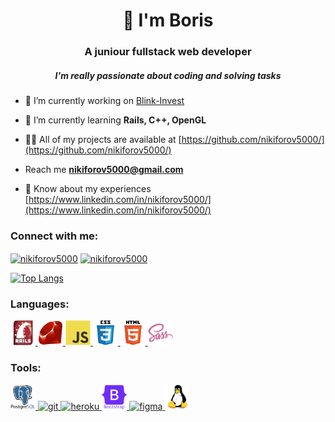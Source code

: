 <h1 align="center">👋 I'm Boris </h1>
<h3 align="center">A juniour fullstack web developer</h3>
<h5 align="center">I'm  really passionate about coding and solving tasks</h5>


- 🔭 I’m currently working on [Blink-Invest](https://github.com/tournz/blink-invest)

- 🌱 I’m currently learning **Rails, C++, OpenGL**

- 👨‍💻 All of my projects are available at [https://github.com/nikiforov5000/](https://github.com/nikiforov5000/)

- Reach me **nikiforov5000@gmail.com**

- 📄 Know about my experiences [https://www.linkedin.com/in/nikiforov5000/](https://www.linkedin.com/in/nikiforov5000/)

<h3 align="left">Connect with me:</h3>
<p align="left">
<a href="https://linkedin.com/in/nikiforov5000" target="blank"><img align="center" src="https://cdn.jsdelivr.net/npm/simple-icons@3.0.1/icons/linkedin.svg" alt="nikiforov5000" height="25" width="25" /></a>
<a href="https://instagram.com/nikiforov5000" target="blank"><img align="center" src="https://cdn.jsdelivr.net/npm/simple-icons@3.0.1/icons/instagram.svg" alt="nikiforov5000" height="25" width="25" /></a>
</p>


 [![Top Langs](https://github-readme-stats.vercel.app/api/top-langs/?username=nikiforov5000&layout=compact)](https://github.com/anuraghazra/github-readme-stats) 
  <h3 align="left">Languages:</h3>
<p align="left"> 
  <a href="https://rubyonrails.org" target="_blank"> <img src="https://raw.githubusercontent.com/devicons/devicon/master/icons/rails/rails-original-wordmark.svg" alt="rails" width="40" height="40"/> </a>
   <a href="https://www.ruby-lang.org/en/" target="_blank"> <img src="https://raw.githubusercontent.com/devicons/devicon/master/icons/ruby/ruby-original.svg" alt="ruby" width="40" height="40"/> </a> 
  <a href="https://developer.mozilla.org/en-US/docs/Web/JavaScript" target="_blank"> <img src="https://raw.githubusercontent.com/devicons/devicon/master/icons/javascript/javascript-original.svg" alt="javascript" width="40" height="40"/> </a> 
  <a href="https://www.w3schools.com/css/" target="_blank"> <img src="https://raw.githubusercontent.com/devicons/devicon/master/icons/css3/css3-original-wordmark.svg" alt="css3" width="40" height="40"/> </a> 
  <a href="https://www.w3.org/html/" target="_blank"> <img src="https://raw.githubusercontent.com/devicons/devicon/master/icons/html5/html5-original-wordmark.svg" alt="html5" width="40" height="40"/> </a> 
  <a href="https://sass-lang.com" target="_blank"> <img src="https://raw.githubusercontent.com/devicons/devicon/master/icons/sass/sass-original.svg" alt="sass" width="40" height="40"/> </a> </p>
  <h3 align="left">Tools:</h3>
<p align="left"> 
  <a href="https://www.postgresql.org" target="_blank"> <img src="https://raw.githubusercontent.com/devicons/devicon/master/icons/postgresql/postgresql-original-wordmark.svg" alt="postgresql" width="40" height="40"/> </a> 
  <a href="https://git-scm.com/" target="_blank"> <img src="https://www.vectorlogo.zone/logos/git-scm/git-scm-icon.svg" alt="git" width="40" height="40"/> </a> 
  <a href="https://heroku.com" target="_blank"> <img src="https://www.vectorlogo.zone/logos/heroku/heroku-icon.svg" alt="heroku" width="40" height="40"/> </a> 
  <a href="https://getbootstrap.com" target="_blank"> <img src="https://raw.githubusercontent.com/devicons/devicon/master/icons/bootstrap/bootstrap-plain-wordmark.svg" alt="bootstrap" width="40" height="40"/> </a> 
  <a href="https://www.figma.com/" target="_blank"> <img src="https://www.vectorlogo.zone/logos/figma/figma-icon.svg" alt="figma" width="40" height="40"/> </a>
  <a href="https://www.linux.org/" target="_blank"> <img src="https://raw.githubusercontent.com/devicons/devicon/master/icons/linux/linux-original.svg" alt="linux" width="40" height="40"/> </a> 
   </p>





